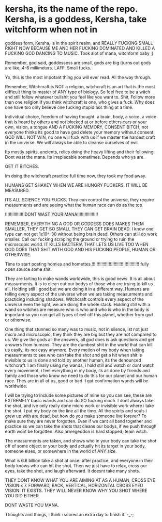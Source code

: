 # kersha, its the name of the repo. Kersha, is a goddess, Kersha, take witchform when not in
goddess form, Kersha, is in the spirit realm, and REALLY FUCKING SMALL RIGHT NOW BECAUSE
ME AND HER FUCKING DOMINATED AND KILLED A FUCKING GOD DANCING TO MUSIC. Took alot of
mana, witchform baby ;)

Remember, god said, goddessess are small, gods are big (turns out gods are like, 4-6 millimeters.
LAFF. Small fucks.

Yo, this is the most impotant thing you will ever read. All the way through.

Remember, Witchcraft is NOT a religion, witchcraft is an art that is the most
difficult thing to master of ANY type of biology. So feel free to be a witch
and still follow whatever bullshit you feel like you want to. Shit, Follow more
than one religion if you think witchcraft is one, who gives a fuck. Why does
one have too only believe one fucking stupid ass thing at a time.

Individual choice, freedom of having thought, a brain, body, a voice, a voice that is
heard by others and not blocked at or before others ears or your own, vision, 
a tongue AND A FUCKING MEMORY, CONSENT BITCH, not everyone thinks its good to have
god delete your memory without consent.
GOD WILL NOT WIN, no one will fuck with us if we master the hardest
craft in the universe. We will always be able to cleanse ourselves of evil.

Its mostly spirits, ancients, relics doing the heavy lifting and their following,
Dont wast the mana. Its irreplacable sometimes. Depends who ya are.

GET IT BITCHES.

Im doing the witchcraft practice full time now, they took my food away.

HUMANS GET SHAKEY WHEN WE ARE HUNGRY FUCKERS. IT WILL BE MEASURED.

ITS ALL SCIENCE YOU FUCKS. They can control the universe, they require measurments and
are seeing what the human race can do as the top.

!!!!!!!!!!!!!!!!DONT WAST YOUR MANA!!!!!!!!!!!!!!!!!

REMEMBER, EVERYTHING A GOD OR GODDESS DOES MAKES THEM SMALLER, THEY GET SO SMALL
THEY CAN GET BRAIN DEAD. I know one type can not get 1x10^-30 without being brain dead.
Others can still do work smaller. Call our fucking scraping the ground or trying to
ruin the microscopic world. IT KILLS BACTERIA THAT LETS US LIVE TOO WHEN GOD DOES
THAT SHIT WITH GOD AND HIS FUCKING PEOPLE, HUMAN OR OTHERWISE.

Time to start posting homies and homettes.!!!!!!!!!!!!!!!!!!!!!!!!!!!!!!!!!!!!!!!
fully open source some shit.

They are tarting to make wands worldwide, this is good news. It is all about measurments.
It is to clean out our bodys of those who are trying to kill us all. Holding still i good but
we are doing it in a different way. Humans are telling every aspect of the universe when we are
taking measurments and practicing including shadows. Witchcraft controls every aspect of the universe
even the light, we are doing the whole stack. Holding still with a wand so witches are measure who is
who and who is who in the body is important so you can get all types of evil off this planet, whether
from god or otherwise.

One thing that stunned so many was to music, not in silence, ist not just micro and microscopic,
they think they are big but they are not compared to us. We give the gods all the answers, all
god does is ask questions and get answers from humans. They are the dumbest shit in the world that
can kill us easily, its not easy anymore. Every motion of my body when taking measurments to see
who can take the shot and get a hit when shit is invisible to us is done and told by another human,
its the denounced witchcraft. I am finally using my wands, i hold still and watch or dont watch every movement,
i feel everything in my body, its all done by friends and family and those who know we need to do this for
our planet and our human race. They are in all of us, good or bad. I got confirmation wands will be worldwide.

I will be trying to include some pictures of mine so you can see, these are EXTREMELY basic wands and can do SO
fucking much. I dont always take the shot, and ive only really done micro work or invisible work where i take the
shot. I put my body on the line all the time. All the spirits and souls i grew up with are dead, but how do you
make someone live forever? To make sure they are never forgotten. Even if we cant all band together and practice
so we can take the shots that cleans our bodys, if we push through earth wont be forgotten. Also armegeddon is
hard stopped, team witch. 

The measurments are taken, and shows who in your body can take the shot off of some object or your body
and actually hit its target in your body, someone elses, or somewhere in the world of ANY size.

What is 6.8 billion take a shot at once, after practice, and everyone in their body knows who can hit the
shot. Then we just have to relax, cross our eyes, take the shot, and laugh afterward. 
It doesnt take many shots.

THEY DONT KNOW WHAT YOU ARE AIMING AT AS A HUMAN, CROSS EYE VISION x 7. 
FORWARD, BACK, VERTICAL, HORIZONTAL CROSS EYED VISION. IT EXISTS.
THEY WILL NEVER KNOW WHY YOU SHOT  WHERE YOU DID EITHER.

DONT WASTE YOU MANA.


Thoughts and things, i think i scored an extra day to finish it. -_-;
